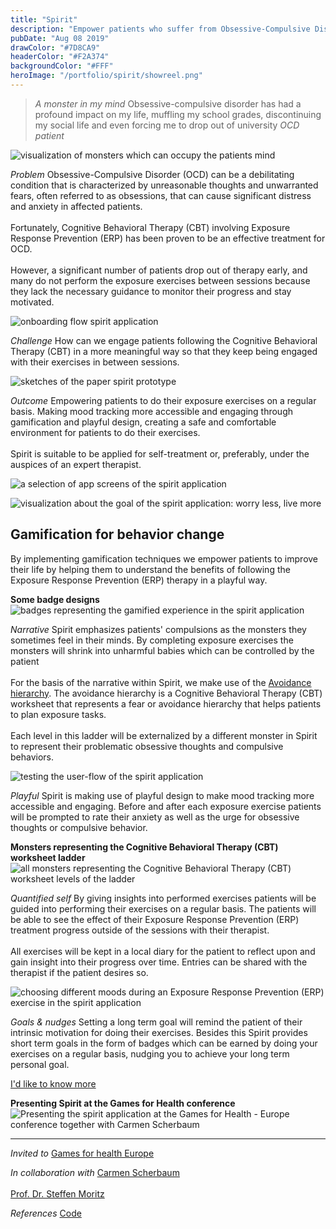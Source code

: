 ```yaml
---
title: "Spirit"
description: "Empower patients who suffer from Obsessive-Compulsive Disorder (OCD)"
pubDate: "Aug 08 2019"
drawColor: "#7D8CA9"
headerColor: "#F2A374"
backgroundColor: "#FFF"
heroImage: "/portfolio/spirit/showreel.png"
---
```


> _A monster in my mind_ Obsessive-compulsive disorder has had a profound impact on my life, muffling my school grades, discontinuing my social life and even forcing me to drop out of university
> <cite>OCD patient</cite>

![visualization of monsters which can occupy the patients mind](/portfolio/spirit/monsters.png)

_Problem_
Obsessive-Compulsive Disorder (OCD) can be a debilitating condition that is characterized by unreasonable thoughts and unwarranted fears, often referred to as obsessions, that can cause significant distress and anxiety in affected patients.<br/><br/>
Fortunately, Cognitive Behavioral Therapy (CBT) involving Exposure Response Prevention (ERP) has been proven to be an effective treatment for OCD.<br/><br/>
However, a significant number of patients drop out of therapy early, and many do not perform the exposure exercises between sessions because they lack the necessary guidance to monitor their progress and stay motivated.

![onboarding flow spirit application](/portfolio/spirit/intro.png)

_Challenge_
How can we engage patients following the Cognitive Behavioral Therapy (CBT) in a more meaningful way so that they keep being engaged with their exercises in between sessions.

![sketches of the paper spirit prototype](/portfolio/spirit/sketch.png)

_Outcome_
Empowering patients to do their exposure exercises on a regular basis. Making mood tracking more accessible and engaging through gamification and playful design, creating a safe and comfortable environment for patients to do their exercises.
<br/><br/>
Spirit is suitable to be applied for self-treatment or, preferably, under the auspices of an expert therapist.

![a selection of app screens of the spirit application](/portfolio/spirit/screens.png)

![visualization about the goal of the spirit application: worry less, live more](/portfolio/spirit/worry_less_live_more.png)

## Gamification for behavior change

By implementing gamification techniques we empower patients to improve their life by helping them to understand the benefits of following the Exposure Response Prevention (ERP) therapy in a playful way.

**Some badge designs**
![badges representing the gamified experience in the spirit application](/portfolio/spirit/badges.png)

_Narrative_
<span>
    Spirit emphasizes patients' compulsions as the monsters they sometimes feel in their minds. By completing exposure exercises the monsters will shrink into unharmful babies which can be controlled by the patient
    <br/><br/>
    For the basis of the narrative within Spirit, we make use of the <a href="https://www.psychologytools.com/resource/avoidance-hierarchy" target="_blank">Avoidance hierarchy</a>. The avoidance hierarchy is a Cognitive Behavioral Therapy (CBT) worksheet that represents a fear or avoidance hierarchy that helps patients to plan exposure tasks.
    <br/><br/>
    Each level in this ladder will be externalized by a different monster in Spirit to represent their problematic obsessive thoughts and compulsive behaviors.
</span>

![testing the user-flow of the spirit application](/portfolio/spirit/user_flow.png)

_Playful_
Spirit is making use of playful design to make mood tracking more accessible and engaging. Before and after each exposure exercise patients will be prompted to rate their anxiety as well as the urge for obsessive thoughts or compulsive behavior.

**Monsters representing the Cognitive Behavioral Therapy (CBT) worksheet ladder**
![all monsters representing the Cognitive Behavioral Therapy (CBT) worksheet levels of the ladder](/portfolio/spirit/monsters_grouped.png)

_Quantified self_
By giving insights into performed exercises patients will be guided into performing their exercises on a regular basis. The patients will be able to see the effect of their Exposure Response Prevention (ERP) treatment progress outside of the sessions with their therapist.<br/><br/>
All exercises will be kept in a local diary for the patient to reflect upon and gain insight into their progress over time. Entries can be shared with the therapist if the patient desires so.

![choosing different moods during an Exposure Response Prevention (ERP) exercise in the spirit application](/portfolio/spirit/fear_levels.png)

_Goals & nudges_
Setting a long term goal will remind the patient of their intrinsic motivation for doing their exercises. Besides this Spirit provides short term goals in the form of badges which can be earned by doing your exercises on a regular basis, nudging you to achieve your long term personal goal.

<a href="mailto:mail@sanderboer.nl?subject=Let's chat!&body=Hi, I'd like to talk about Spirit," aria-label="Send me an email to I can tell you more">I'd like to know more</a>

**Presenting Spirit at the Games for Health conference**
![Presenting the spirit application at the Games for Health - Europe conference together with Carmen Scherbaum](/portfolio/spirit/games_for_health.png)

<hr />

_Invited to_
<span>
    <a href="https://web.archive.org/web/20220526214733/https://www.gamesforhealtheurope.org/speaker/sander-boer" target="_blank">Games for health Europe</a>
</span>

_In collaboration with_
<span>
    <a href="https://carmenscherbaum.myportfolio.com" target="_blank">Carmen Scherbaum</a><br/><br/>
    <a href="https://clinical-neuropsychology.de/steffen-moritz" target="_blank">Prof. Dr. Steffen Moritz</a>
</span>

_References_
<span>
    <a href="https://github.com/xiduzo/ocdTreatmentApp" target="_blank">Code</a>
</span>
